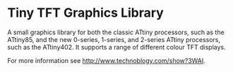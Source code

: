 # Tiny TFT Graphics Library
A small graphics library for both the classic ATtiny processors, such as the ATtiny85, and the new 0-series, 1-series, and 2-series ATtiny processors, such as the ATtiny402. It supports a range of different colour TFT displays.

For more information see http://www.technoblogy.com/show?3WAI.
